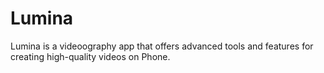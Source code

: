 # Lumina
Lumina is a videoography app that offers advanced tools and features for creating high-quality videos on Phone.
